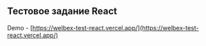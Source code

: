 ## Тестовое задание React

Demo - [https://welbex-test-react.vercel.app/](https://welbex-test-react.vercel.app/)
